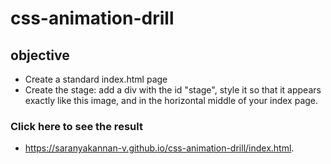 # css-animation-drill
## objective
 - Create a standard index.html page
 - Create the stage: add a div with the id "stage", style it so that it appears exactly like this image, and in the horizontal middle of your index page.
### Click here to see the result 
 - https://saranyakannan-v.github.io/css-animation-drill/index.html. 

